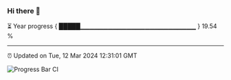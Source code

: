 ### Hi there 👋

⏳ Year progress { █████▁▁▁▁▁▁▁▁▁▁▁▁▁▁▁▁▁▁▁▁▁▁▁▁▁ } 19.54 %

---

⏰ Updated on Tue, 12 Mar 2024 12:31:01 GMT

![Progress Bar CI](https://github.com/ZhaoGui/ZhaoGui/workflows/Progress%20Bar%20CI/badge.svg)
